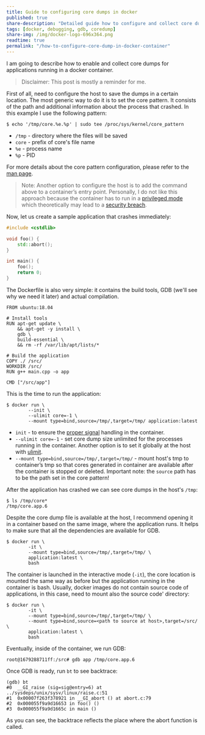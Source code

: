 ```yaml
---
title: Guide to configuring core dumps in docker
published: true
share-description: "Detailed guide how to configure and collect core dumps in docker"
tags: [docker, debugging, gdb, coredump]
share-img: /img/docker-logo-696x364.png
readtime: true
permalink: "/how-to-configure-core-dump-in-docker-container"
---
```


I am going to describe how to enable and collect core dumps for applications running in a docker container.

> Disclaimer:
> This post is mostly a reminder for me.<br>

First of all, need to configure the host to save the dumps in a certain location.
The most generic way to do it is to set the core pattern. It consists of the path and additional information about the process that crashed. In this example I use the following pattern:
```plain
$ echo '/tmp/core.%e.%p' | sudo tee /proc/sys/kernel/core_pattern
```
* `/tmp` - directory where the files will be saved
* `core` - prefix of core's file name
* `%e` - process name
* `%p` - PID

For more details about the core pattern configuration, please refer to the [man page](https://man7.org/linux/man-pages/man5/core.5.html).

> Note: Another option to configure the host is to add the command above to a container’s entry point. Personally, I do not like this approach because the container has to run in a [privileged mode](https://docs.docker.com/engine/reference/run/#runtime-privilege-and-linux-capabilities) which theoretically may lead to a [security breach](https://www.trendmicro.com/en_us/research/19/l/why-running-a-privileged-container-in-docker-is-a-bad-idea.html).


Now, let us create a sample application that crashes immediately:
```cpp
#include <cstdlib>

void foo() {
    std::abort();
}

int main() {
    foo();
    return 0;
}
```

The Dockerfile is also very simple: it contains the build tools, GDB (we'll see why we need it later) and actual
compilation.
```docker
FROM ubuntu:18.04

# Install tools
RUN apt-get update \
    && apt-get -y install \
    gdb \
    build-essential \
    && rm -rf /var/lib/apt/lists/*

# Build the application
COPY ./ /src/
WORKDIR /src/
RUN g++ main.cpp -o app

CMD ["/src/app"]
```

This is the time to run the application:
```plain
$ docker run \
        --init \
        --ulimit core=-1 \
        --mount type=bind,source=/tmp/,target=/tmp/ application:latest
```

* `init` - to ensure the [proper signal](/how-signals-are-handled-in-a-docker-container) handling in the container.
* `--ulimit core=-1` - set core dump size unlimited for the processes running in the container. Another option is to set
it globally at the host with [ulimit](https://docs.oracle.com/cd/E19683-01/816-0210/6m6nb7mo3/index.html).
* `--mount type=bind,source=/tmp/,target=/tmp/` - mount host's tmp to container’s tmp so that cores generated in
container are available after the container is stopped or deleted. Important note: the `source` path has to be the path
set in the core pattern!

After the application has crashed we can see core dumps in the host's `/tmp`:
```plain
$ ls /tmp/core*
/tmp/core.app.6
```

Despite the core dump file is available at the host, I recommend opening it in a container based on the same image,
where the application runs. It helps to make sure that all the dependencies are available for GDB.
```plain
$ docker run \
        -it \
        --mount type=bind,source=/tmp/,target=/tmp/ \
        application:latest \
        bash
```
The container is launched in the interactive mode (`-it`), the core location is mounted the same way as before but the
application running in the container is bash. Usually, docker images do not contain source code of applications, in this
case, need to mount also the source code' directory:
```plain
$ docker run \
        -it \
        --mount type=bind,source=/tmp/,target=/tmp/ \
        --mount type=bind,source=<path to source at host>,target=/src/ \
        application:latest \
        bash
```

Eventually, inside of the container, we run GDB:
```plain
root@1679288711ff:/src# gdb app /tmp/core.app.6
```

Once GDB is ready, run `bt` to see backtrace:
```plain
(gdb) bt
#0  __GI_raise (sig=sig@entry=6) at ../sysdeps/unix/sysv/linux/raise.c:51
#1  0x00007f263f378921 in __GI_abort () at abort.c:79
#2  0x000055f9a9d16653 in foo() ()
#3  0x000055f9a9d1665c in main ()
```

As you can see, the backtrace reflects the place where the abort function is called.
